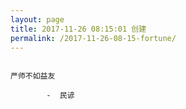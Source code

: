 ```yaml
---
layout: page
title: 2017-11-26 08:15:01 创建
permalink: /2017-11-26-08-15-fortune/
---
```

```

严师不如益友

        -  民谚

```
